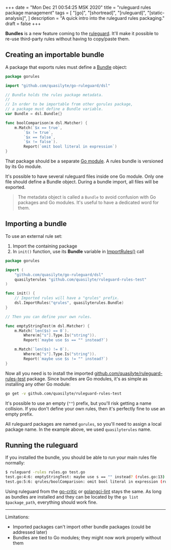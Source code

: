 +++
date = "Mon Dec 21 00:54:25 MSK 2020"
title = "ruleguard rules package management"
tags = [
    "[go]",
    "[shortread]",
    "[ruleguard]",
    "[static-analysis]",
]
description = "A quick intro into the ruleguard rules packaging."
draft = false
+++

**Bundles** is a new feature coming to the [ruleguard](https://github.com/quasilyte/go-ruleguard). It'll make it possible to re-use third-party rules without having to copy/paste them.

## Creating an importable bundle

A package that exports rules must define a [Bundle](https://godoc.org/github.com/quasilyte/go-ruleguard/dsl#Bundle) object:

```go
package gorules

import "github.com/quasilyte/go-ruleguard/dsl"

// Bundle holds the rules package metadata.
//
// In order to be importable from other gorules package,
// a package must define a Bundle variable.
var Bundle = dsl.Bundle{}

func boolComparison(m dsl.Matcher) {
	m.Match(`$x == true`,
		`$x != true`,
		`$x == false`,
		`$x != false`).
		Report(`omit bool literal in expression`)
}
```

That package should be a separate [Go module](https://github.com/golang/go/wiki/Modules). A rules bundle is versioned by its Go module.

It's possible to have several ruleguard files inside one Go module. Only one file should define a Bundle object. During a bundle import, all files will be exported.

> The metadata object is called a `Bundle` to avoid confusion with Go packages and Go modules. It's useful to have a dedicated word for them.

## Importing a bundle

To use an external rule set:

1. Import the containing package
2. In `init()` function, use its **Bundle** variable in [ImportRules()](https://godoc.org/github.com/quasilyte/go-ruleguard/dsl#ImportRules) call

```go
package gorules

import (
	"github.com/quasilyte/go-ruleguard/dsl"
	quasilyterules "github.com/quasilyte/ruleguard-rules-test"
)

func init() {
	// Imported rules will have a "qrules" prefix.
	dsl.ImportRules("qrules", quasilyterules.Bundle)
}

// Then you can define your own rules.

func emptyStringTest(m dsl.Matcher) {
	m.Match(`len($s) == 0`).
		Where(m["s"].Type.Is("string")).
		Report(`maybe use $s == "" instead?`)

	m.Match(`len($s) != 0`).
		Where(m["s"].Type.Is("string")).
		Report(`maybe use $s != "" instead?`)
}
```

Now all you need is to install the imported [github.com/quasilyte/ruleguard-rules-test](https://github.com/quasilyte/ruleguard-rules-test) package. Since bundles are Go modules, it's as simple as installing any other Go module:

```bash
go get -v github.com/quasilyte/ruleguard-rules-test
```

It's possible to use an empty (`""`) prefix, but you'll risk getting a name collision. If you don't define your own rules, then it's perfectly 
fine to use an empty prefix.

All ruleguard packages are named `gorules`, so you'll need to assign a local package name. In the example above, we used `quasilyterules` name.

## Running the ruleguard

If you installed the bundle, you should be able to run your main rules file normally:

```bash
$ ruleguard -rules rules.go test.go 
test.go:4:6: emptyStringTest: maybe use s == "" instead? (rules.go:13)
test.go:5:6: qrules/boolComparison: omit bool literal in expression (rules1.go:8)
```

Using ruleguard from the [go-critic](https://github.com/go-critic/go-critic) or [golangci-lint](https://github.com/golangci/golangci-lint) stays the same. As long as bundles are installed and they can be located by the `go list $package_path`, everything should work fine.

<hr>

Limitations:

* Imported packages can't import other bundle packages (could be addressed later)
* Bundles are tied to Go modules; they might now work properly without them
